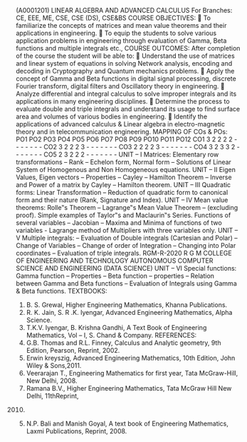 (A0001201) LINEAR ALGEBRA AND ADVANCED CALCULUS
For Branches: CE, EEE, ME, CSE, CSE (DS), CSE&BS
COURSE OBJECTIVES:
 To familiarize the concepts of matrices and mean value theorems and their applications in
engineering.
 To equip the students to solve various application problems in engineering through evaluation
of Gamma, Beta functions and multiple integrals etc.,
COURSE OUTCOMES:
After completion of the course the student will be able to:
 Understand the use of matrices and linear system of equations in solving Network analysis,
encoding and decoding in Cryptography and Quantum mechanics problems.
 Apply the concept of Gamma and Beta functions in digital signal processing, discrete
Fourier transform, digital filters and Oscillatory theory in engineering.
 Analyze differential and integral calculus to solve improper integrals and its applications in
many engineering disciplines.
 Determine the process to evaluate double and triple integrals and understand its usage to find
surface area and volumes of various bodies in engineering.
 Identify the applications of advanced calculus & Linear algebra in electro-magnetic theory
and in telecommunication engineering.
MAPPING OF COs & POs:
PO1 PO2 PO3 PO4 PO5 PO6 PO7 PO8 PO9 PO10 PO11 PO12
CO1 3 2 2 2 2 - - - - - - -
CO2 3 2 2 2 3 - - - - - - -
CO3 2 2 2 2 3 - - - - - - -
CO4 3 2 3 3 2 - - - - - - -
CO5 2 3 2 2 2 - - - - - - -
UNIT – I
Matrices: Elementary row transformations – Rank – Echelon form, Normal form – Solutions of
Linear System of Homogenous and Non Homogeneous equations.
UNIT – II
Eigen Values, Eigen vectors – Properties – Cayley – Hamilton Theorem – Inverse and Power of a
matrix by Cayley – Hamilton theorem.
UNIT – III
Quadratic forms: Linear Transformation – Reduction of quadratic form to canonical form and their
nature (Rank, Signature and Index).
UNIT – IV
Mean value theorems: Rolle‟s Theorem – Lagrange‟s Mean Value Theorem – (excluding proof).
Simple examples of Taylor‟s and Maclaurin‟s Series.
Functions of several variables – Jacobian – Maxima and Minima of functions of two variables -
Lagrange method of Multipliers with three variables only.
UNIT – V
Multiple integrals: – Evaluation of Double integrals (Cartesian and Polar) – Change of Variables –
Change of order of Integration – Changing into Polar coordinates – Evaluation of triple integrals.
RGM-R-2020
R G M COLLEGE OF ENGINEERING AND TECHNOLOGY
AUTONOMOUS
COMPUTER SCIENCE AND ENGINEERING (DATA SCIENCE)
UNIT – VI
Special functions: Gamma function – Properties – Beta function – properties – Relation between
Gamma and Beta functions – Evaluation of Integrals using Gamma & Beta functions.
TEXTBOOKS:
1) B. S. Grewal, Higher Engineering Mathematics, Khanna Publications.
2) R. K. Jain, S. R .K. Iyengar, Advanced Engineering Mathematics, Alpha Science.
3) T.K.V. Iyengar, B. Krishna Gandhi, A Text Book of Engineering Mathematics, Vol – I, S.
Chand & Company.
REFERENCES:
1) G.B. Thomas and R.L. Finney, Calculus and Analytic geometry, 9th Edition, Pearson,
Reprint, 2002.
2) Erwin kreyszig, Advanced Engineering Mathematics, 10th Edition, John Wiley & Sons,2011.
3) Veerarajan T., Engineering Mathematics for first year, Tata McGraw-Hill, New Delhi, 2008.
4) Ramana B.V., Higher Engineering Mathematics, Tata McGraw Hill New Delhi, 11thReprint,
2010.
5) N.P. Bali and Manish Goyal, A text book of Engineering Mathematics, Laxmi Publications,
Reprint, 2008.
